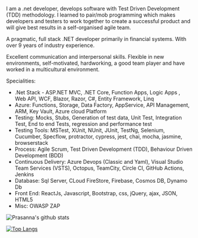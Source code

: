   I am a .net developer, develops software with Test Driven Development (TDD) methodology. I learned to pair/mob programming which makes developers and testers to work together to create a successful product and will give best results in a self-organised agile team.

A pragmatic, full stack .NET developer primarily in financial systems. With over 9 years of industry experience.

Excellent communication and interpersonal skills. Flexible in new environments, self-motivated, hardworking, a good team player and have worked in a multicultural environment.

Specialities:
- .Net Stack - ASP.NET MVC, .NET Core, Function Apps, Logic Apps , Web API, WCF, Blazor, Razor, C#, Entity Framework, Linq
- Azure: Functions, Storage, Data Factory, AppService, API Management, ARM, Key Vault, Azure cloud Platform
- Testing: Mocks, Stubs, Generation of test data, Unit Test, Integration Test, End to end Tests, regression and performance test
- Testing Tools: MSTest, XUnit, NUnit, JUnit, TestNg, Selenium, Cucumber, Specflow, protractor, cypress, jest, chai, mocha, jasmine, browserstack
- Process: Agile Scrum, Test Driven Development (TDD), Behaviour Driven Development (BDD)
- Continuous Delivery: Azure Devops (Classic and Yaml), Visual Studio Team Services (VSTS), Octopus, TeamCity, Circle CI, GitHub Actions, Jenkins
- Database: Sql Server, CLoud FireStore, Firebase, Cosmos DB, Dynamo Db
- Front End: ReactJs, Javascript, Bootstrap, css, jQuery, ajax, JSON, HTML5
- Misc: OWASP ZAP

![Prasanna's github stats](https://github-readme-stats.vercel.app/api?username=PrasannaDommalapati)

[![Top Langs](https://github-readme-stats.vercel.app/api/top-langs/?username=PrasannaDommalapati)](https://github.com/PrasannaDommalapati/github-readme-stats)
